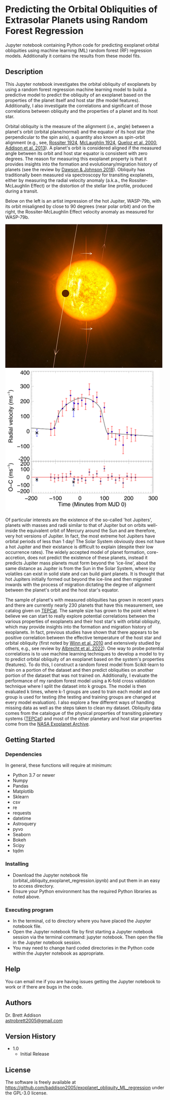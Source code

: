 # Predicting the Orbital Obliquities of Extrasolar Planets using Random Forest Regression

Jupyter notebook containing Python code for predicting exoplanet orbital obliquities using machine learning (ML) random forest (RF) regression models. Additionally it contains the results from these model fits.

## Description
This Jupyter notebook investigates the orbital obliquity of exoplanets by using a random forest regression machine learning model to build a predictive model to predict the obliquity of an exoplanet based on the properties of the planet itself and host star (the model features). Additionally, I also investigate the correlations and significant of those correlations between obliquity and the properties of a planet and its host star.

Orbital obliquity is the measure of the alignment (i.e., angle) between a planet's orbit (orbital plane/normal) and the equator of its host star (the perpendicular to the spin axis), a quantity also known as spin-orbit alignment (e.g., see, [Rossiter 1924](https://ui.adsabs.harvard.edu/abs/1924ApJ....60...15R/abstract), [McLaughlin 1924](https://ui.adsabs.harvard.edu/abs/1924ApJ....60...22M/abstract), [Queloz et al. 2000](https://ui.adsabs.harvard.edu/abs/2000A%26A...359L..13Q/abstract), [Addison et al. 2013](https://ui.adsabs.harvard.edu/abs/2013ApJ...774L...9A/abstract)). A planet's orbit is considered aligned if the measured angle between its orbit and host star equator is consistent with zero degrees. The reason for measuring this exoplanet property is that it provides insights into the formation and evolutionary/migration history of planets (see the review by [Dawson \& Johnson 2018](https://ui.adsabs.harvard.edu/abs/2018ARA%26A..56..175D/abstract)). Obliquity has traditionally been measured via spectroscopy for transiting exoplanets, either by measuring the radial velocity anomaly (a.k.a., the Rossiter-McLaughlin Effect) or the distortion of the stellar line profile, produced during a transit.

Below on the left is an artist impression of the hot Jupiter, WASP-79b, with its orbit misaligned by close to 90 degrees (near polar orbit) and on the right, the Rossiter-McLaughlin Effect velocity anomaly as measured for WASP-79b.
<p float="middle">
    <img src="wasp-79_orbit_full.jpg"
         alt="WASP-79b polar orbit"
         width="495" height="452">
    <img src="radial_velocities.jpg"
         alt="WASP-79b RV anomaly"
         width="486" height="450">
</p>

Of particular interests are the existence of the so-called 'hot Jupiters', planets with masses and radii similar to that of Jupiter but on orbits well-inside the equivalent orbit of Mercury around the Sun and are therefore, very hot versions of Jupiter. In fact, the most extreme hot Jupiters have orbital periods of less than 1 day! The Solar System obviously does not have a hot Jupiter and their existance is difficult to explain (despite their low occurrence rates). The widely accepted model of planet formation, core-accretion, does not predict the existence of these planets, instead it predicts Jupiter mass planets must form beyond the 'ice-line', about the same distance as Jupiter is from the Sun in the Solar System, where icy volatiles can exist in solid state and can build giant planets. It is thought that hot Jupiters initially formed out beyond the ice-line and then migrated inwards with the process of migration dictating the degree of alignment between the planet's orbit and the host star's equator.

The sample of planet's with measured obliquities has grown in recent years and there are currently nearly 230 planets that have this measurement, see catalog given on [TEPCat](https://www.astro.keele.ac.uk/jkt/tepcat/obliquity.html). The sample size has grown to the point where I believe we can start to really explore potential correlations between the various properties of exoplanets and their host star's with orbital obliquity, which may provide insights into the formation and migration history of exoplanets. In fact, previous studies have shown that there appears to be positive correlation between the effective temperature of the host star and orbital obliquity (first noted by [Winn et al. 2010](https://ui.adsabs.harvard.edu/abs/2010ApJ...718L.145W/abstract) and extensively studied by others, e.g., see review by [Albrecht et al. 2022](https://ui.adsabs.harvard.edu/abs/2022PASP..134h2001A/abstract)). One way to probe potential correlations is to use machine learning techniques to develop a model to try to predict orbital obliquity of an exoplanet based on the system's properties (features). To do this, I construct a random forest model from Scikit-learn to train on a portion of the dataset and then predict obliquities on another portion of the dataset that was not trained on. Additionally, I evaluate the performance of my random forest model using a K-fold cross validation technique where I split the dataset into k groups. The model is then evaluated k times, where k-1 groups are used to train each model and one group is used for testing (the testing and training groups are changed at every model evaluation). I also explore a few different ways of handling missing data as well as the steps taken to clean my dataset. Obliquity data comes from the catalogue of the physical properties of transiting planetary systems ([TEPCat](https://www.astro.keele.ac.uk/jkt/tepcat/)) and most of the other planetary and host star properties come from the [NASA Exoplanet Archive](https://exoplanetarchive.ipac.caltech.edu/).


## Getting Started

### Dependencies

In general, these functions will require at minimum:
* Python 3.7 or newer
* Numpy
* Pandas
* Matplotlib
* Sklearn
* csv
* re
* requests
* datetime
* Astroquery
* pyvo
* Seaborn
* Bokeh
* Scipy
* tqdm

### Installing

* Download the Jupyter notebook file (orbital_obliquity_exoplanet_regression.ipynb) and put them in an easy to access directory.
* Ensure your Python environment has the required Python libraries as noted above.

### Executing program

* In the terminal, cd to directory where you have placed the Jupyter notebook file.
* Open the Jupyter notebook file by first starting a Jupyter notebook session via the terminal command: jupyter notebook. Then open the file in the Jupyter notebook session.
* You may need to change hard coded directories in the Python code within the Jupyter notebook as appropriate.

## Help

You can email me if you are having issues getting the Jupyter notebook to work or if there are bugs in the code.

## Authors

Dr. Brett Addison  
astrobrett2005@gmail.com

## Version History

* 1.0
    * Initial Release

## License

The software is freely available at https://github.com/baddison2005/exoplanet_obliquity_ML_regression under the GPL-3.0 license.
